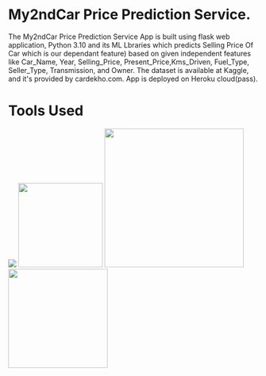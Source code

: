 # My2ndCar Price Prediction Service.

The My2ndCar Price Prediction Service App is built using flask web application, Python 3.10 and its ML Lbraries which predicts Selling Price Of Car which is our dependant feature) based on given independent features like Car_Name,	Year,	Selling_Price,	Present_Price,Kms_Driven,	Fuel_Type,	Seller_Type,	Transmission, and Owner. The dataset is available at Kaggle, and it's provided by cardekho.com.
App is deployed on Heroku cloud(pass).


# Tools Used  
![](https://forthebadge.com/images/badges/made-with-python.svg)
[<img target="_blank" src="https://flask.palletsprojects.com/en/1.1.x/_images/flask-logo.png" width=170>](https://flask.palletsprojects.com/en/1.1.x/) [<img target="_blank" src="https://number1.co.za/wp-content/uploads/2017/10/gunicorn_logo-300x85.png" width=280>](https://gunicorn.org) [<img target="_blank" src="https://scikit-learn.org/stable/_static/scikit-learn-logo-small.png" width=200>](https://scikit-learn.org/stable/) 


